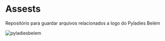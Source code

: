 # Assests
Repositório para guardar arquivos relacionados a logo do Pyladies Belém

 ![pyladiesbelem]("https://github.com/pyladies-belem/Assets/blob/master/vermelho.png")


